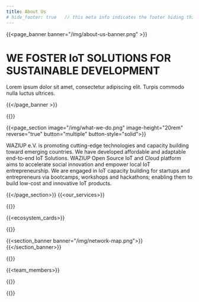 ```yaml
---
title: About Us
# hide_footer: true   // this meta info indicates the footer hiding thing.
---
```


{{<page_banner banner="/img/about-us-banner.png" >}}

# WE FOSTER IoT SOLUTIONS FOR SUSTAINABLE DEVELOPMENT

Lorem ipsum dolor sit amet, consectetur adipiscing elit. Turpis commodo nulla luctus ultrices.

{{</page_banner >}}

{{<title>}}Who Are We?{{</title>}}

{{<page_section image="/img/what-we-do.png" image-height="20rem" reverse="true"  button="multiple" button-style="solid">}}

<!-- # Who Are We? -->
WAZIUP e.V. is promoting cutting-edge technologies and capacity building toward emerging countries. We have developed affordable and adaptable end-to-end IoT Solutions. WAZIUP Open Source IoT and Cloud platform aims to accelerate social innovation and empower local IoT entrepreneurship. We are engaged in IoT capacity building for startups and entrepreneurs via bootcamps, workshops and hackathons; enabling them to build low-cost and innovative IoT products. 

{{</page_section>}}
{{<our_services>}}

{{<title>}}Our Ecosystem{{</title>}}

{{<ecosystem_cards>}}

{{<title>}}Our Network{{</title>}}

{{<section_banner banner="/img/network-map.png">}}{{</section_banner>}}

{{<title>}}Our Experts{{</title>}}

{{<team_members>}}

{{<title>}}Our Partners{{</title>}}

{{<partners>}}

